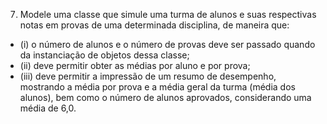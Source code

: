 7. Modele uma classe que simule uma turma de alunos e suas respectivas notas em provas de uma determinada disciplina, de maneira que: 
- (i) o número de alunos e o número de provas
deve ser passado quando da instanciação de objetos dessa classe; 
- (ii) deve permitir obter as médias por aluno e por prova; 
- (iii) deve permitir a impressão de um resumo de desempenho, mostrando a média por prova e a média geral da turma (média dos alunos), bem como o número de alunos aprovados, considerando uma média de 6,0.
